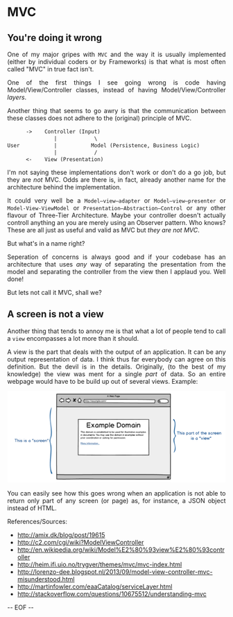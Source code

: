<style>
    p {text-align: justify;}
</style>
 MVC
=====

 You're doing it wrong
----------------------- 

One of my major gripes with `MVC` and the way it is usually implemented (either by individual coders or by Frameworks) is that what is most often called "MVC" in true fact isn't.

One of the first things I see going wrong is code having Model/View/Controller classes, instead of having Model/View/Controller *layers*.

Another thing that seems to go awry is that the communication between these classes does not adhere to the (original) principle of MVC. 

          ->    Controller (Input)
                   |            \
    User           |           Model (Persistence, Business Logic)
                   |            /
          <-    View (Presentation)

I'm not saying these implementations don't work or don't do a go job, but they are *not* MVC. Odds are there is, in fact, already another name for the architecture behind the implementation.

It could very well be a `Model–view–adapter` or `Model–view–presenter` or `Model-View-ViewModel` or `Presentation–Abstraction–Control` or any other flavour of Three-Tier Architecture. Maybe your controller doesn't actually controll anything an you are merely using an Observer pattern. Who knows? These are all just as useful and valid as MVC but *they are not MVC*.

But what's in a name right?

Seperation of concerns is always good and if your codebase has an architecture that uses _any_ way of separating the presentation from the model and separating the controller from the view then I applaud you. Well done!

But lets not call it MVC, shall we?

 A screen is not a view
------------------------

Another thing that tends to annoy me is that what a lot of people tend to call a 
`view` encompasses a lot more than it should. 

A view is the part that deals with the output of an application. It can be any 
output representation of data. I think thus far everybody can agree on this 
definition. But the devil is in the details. Originally, (to the best of my 
knowledge) the view was ment for a single *part* of data. So an entire webpage 
would have to be build up out of several views. Example:

![A view is part of a screen](balsamiq-view-versus-screen.png "view versus screen")

You can easily see how this goes wrong when an application is not able to return 
only part of any screen (or page) as, for instance, a JSON object instead of 
HTML. 


References/Sources:

 - http://amix.dk/blog/post/19615
 - http://c2.com/cgi/wiki?ModelViewController
 - http://en.wikipedia.org/wiki/Model%E2%80%93view%E2%80%93controller
 - http://heim.ifi.uio.no/trygver/themes/mvc/mvc-index.html
 - http://lorenzo-dee.blogspot.nl/2013/09/model-view-controller-mvc-misunderstood.html
 - http://martinfowler.com/eaaCatalog/serviceLayer.html
 - http://stackoverflow.com/questions/10675512/understanding-mvc

 -- EOF --
